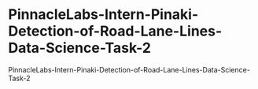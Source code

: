 # PinnacleLabs-Intern-Pinaki-Detection-of-Road-Lane-Lines-Data-Science-Task-2
PinnacleLabs-Intern-Pinaki-Detection-of-Road-Lane-Lines-Data-Science-Task-2
